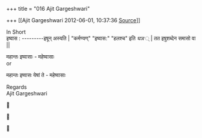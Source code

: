 +++
title = "016 Ajit Gargeshwari"

+++
[[Ajit Gargeshwari	2012-06-01, 10:37:36 [Source](https://groups.google.com/g/samskrita/c/tzTghOHjX0o)]]



In Short  
इष्वास : ---------इषून् अस्यति \| "कर्मण्यण्" "इष्वास:" "हलश्च" इति *घञ* ् \| तत इषुशब्देन समासो वा \|\|  
  
महान्तः इष्वासाः - महेष्वासाः  
 or

  
महान्तः इष्वासः येषां ते - महेष्वासाः  
  

Regards  
Ajit Gargeshwari  
  







